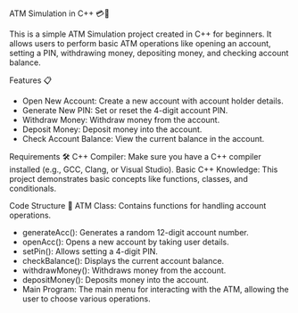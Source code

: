 ATM Simulation in C++ 💳🏧

  This is a simple ATM Simulation project created in C++ for beginners. 
  It allows users to perform basic ATM operations like opening an account, setting a PIN, withdrawing money, depositing money, and checking account balance.

Features 📋
  - Open New Account: Create a new account with account holder details.
  - Generate New PIN: Set or reset the 4-digit account PIN.
  - Withdraw Money: Withdraw money from the account.
  - Deposit Money: Deposit money into the account.
  - Check Account Balance: View the current balance in the account.
  
Requirements 🛠️
  C++ Compiler: Make sure you have a C++ compiler installed (e.g., GCC, Clang, or Visual Studio).
  Basic C++ Knowledge: This project demonstrates basic concepts like functions, classes, and conditionals.

Code Structure 📂
  ATM Class: Contains functions for handling account operations.

  - generateAcc(): Generates a random 12-digit account number.
  - openAcc(): Opens a new account by taking user details.
  - setPin(): Allows setting a 4-digit PIN.
  - checkBalance(): Displays the current account balance.
  - withdrawMoney(): Withdraws money from the account.
  - depositMoney(): Deposits money into the account.
  - Main Program: The main menu for interacting with the ATM, allowing the user to choose various operations.
